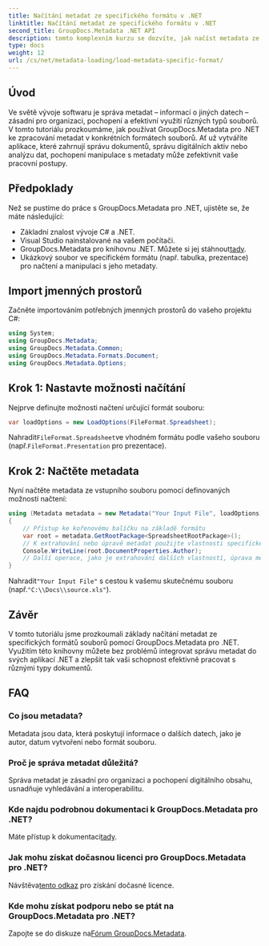 ```yaml
---
title: Načítání metadat ze specifického formátu v .NET
linktitle: Načítání metadat ze specifického formátu v .NET
second_title: GroupDocs.Metadata .NET API
description: tomto komplexním kurzu se dozvíte, jak načíst metadata ze specifických formátů souborů pomocí GroupDocs.Metadata for .NET.
type: docs
weight: 12
url: /cs/net/metadata-loading/load-metadata-specific-format/
---
```

## Úvod
Ve světě vývoje softwaru je správa metadat – informací o jiných datech – zásadní pro organizaci, pochopení a efektivní využití různých typů souborů. V tomto tutoriálu prozkoumáme, jak používat GroupDocs.Metadata pro .NET ke zpracování metadat v konkrétních formátech souborů. Ať už vytváříte aplikace, které zahrnují správu dokumentů, správu digitálních aktiv nebo analýzu dat, pochopení manipulace s metadaty může zefektivnit vaše pracovní postupy.
## Předpoklady
Než se pustíme do práce s GroupDocs.Metadata pro .NET, ujistěte se, že máte následující:
- Základní znalost vývoje C# a .NET.
- Visual Studio nainstalované na vašem počítači.
-  GroupDocs.Metadata pro knihovnu .NET. Můžete si jej stáhnout[tady](https://releases.groupdocs.com/metadata/net/).
- Ukázkový soubor ve specifickém formátu (např. tabulka, prezentace) pro načtení a manipulaci s jeho metadaty.

## Import jmenných prostorů
Začněte importováním potřebných jmenných prostorů do vašeho projektu C#:
```csharp
using System;
using GroupDocs.Metadata;
using GroupDocs.Metadata.Common;
using GroupDocs.Metadata.Formats.Document;
using GroupDocs.Metadata.Options;
```

## Krok 1: Nastavte možnosti načítání
Nejprve definujte možnosti načtení určující formát souboru:
```csharp
var loadOptions = new LoadOptions(FileFormat.Spreadsheet);
```
 Nahradit`FileFormat.Spreadsheet`ve vhodném formátu podle vašeho souboru (např.`FileFormat.Presentation` pro prezentace).
## Krok 2: Načtěte metadata
Nyní načtěte metadata ze vstupního souboru pomocí definovaných možností načtení:
```csharp
using (Metadata metadata = new Metadata("Your Input File", loadOptions))
{
    // Přístup ke kořenovému balíčku na základě formátu
    var root = metadata.GetRootPackage<SpreadsheetRootPackage>();
    // K extrahování nebo úpravě metadat použijte vlastnosti specifické pro daný formát
    Console.WriteLine(root.DocumentProperties.Author);
    // Další operace, jako je extrahování dalších vlastností, úprava metadat atd.
}
```
 Nahradit`"Your Input File"` s cestou k vašemu skutečnému souboru (např.`"C:\\Docs\\source.xls"`).

## Závěr
V tomto tutoriálu jsme prozkoumali základy načítání metadat ze specifických formátů souborů pomocí GroupDocs.Metadata pro .NET. Využitím této knihovny můžete bez problémů integrovat správu metadat do svých aplikací .NET a zlepšit tak vaši schopnost efektivně pracovat s různými typy dokumentů.

## FAQ
### Co jsou metadata?
Metadata jsou data, která poskytují informace o dalších datech, jako je autor, datum vytvoření nebo formát souboru.
### Proč je správa metadat důležitá?
Správa metadat je zásadní pro organizaci a pochopení digitálního obsahu, usnadňuje vyhledávání a interoperabilitu.
### Kde najdu podrobnou dokumentaci k GroupDocs.Metadata pro .NET?
 Máte přístup k dokumentaci[tady](https://reference.groupdocs.com/metadata/net/).
### Jak mohu získat dočasnou licenci pro GroupDocs.Metadata pro .NET?
 Návštěva[tento odkaz](https://purchase.groupdocs.com/temporary-license/) pro získání dočasné licence.
### Kde mohu získat podporu nebo se ptát na GroupDocs.Metadata pro .NET?
 Zapojte se do diskuze na[Fórum GroupDocs.Metadata](https://forum.groupdocs.com/c/metadata/14).